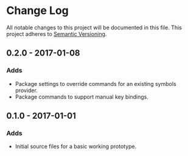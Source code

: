 # Change Log

All notable changes to this project will be documented in this file.
This project adheres to [Semantic Versioning][].

## 0.2.0 - 2017-01-08

### Adds
- Package settings to override commands for an existing symbols provider.
- Package commands to support manual key bindings.

## 0.1.0 - 2017-01-01

### Adds
- Initial source files for a basic working prototype.

[semantic versioning]: http://semver.org/
